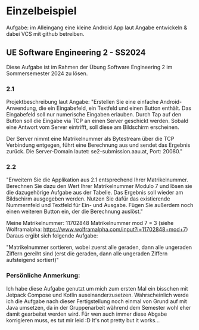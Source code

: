 # Einzelbeispiel 
Aufgabe: im Alleingang eine kleine Android App laut Angabe entwickeln & dabei VCS mit github betreiben.
## UE Software Engineering 2 - SS2024
Diese Aufgabe ist im Rahmen der Übung Software Engineering 2 im Sommersemester 2024 zu lösen.

### 2.1
Projektbeschreibung laut Angabe:
"Erstellen Sie eine einfache Android-Anwendung, die ein Eingabefeld, ein Textfeld und einen Button enthält. 
Das Eingabefeld soll nur numerische Eingaben erlauben. Durch Tap auf den Button soll die Eingabe via TCP an einen Server geschickt werden. 
Sobald eine Antwort vom Server eintrifft, soll diese am Bildschirm erscheinen.

Der Server nimmt eine Matrikelnummer als Bytestream über die TCP Verbindung entgegen, führt eine Berechnung aus und sendet das Ergebnis zurück.
Die Server-Domain lautet: se2-submission.aau.at, Port: 20080."

### 2.2
"Erweitern Sie die Applikation aus 2.1 entsprechend Ihrer Matrikelnummer. 
Berechnen Sie dazu den Wert Ihrer Matrikelnummer Modulo 7 und lösen sie die dazugehörige Aufgabe aus der Tabelle. 
Das Ergebnis soll wieder am Bildschirm ausgegeben werden.
Nutzen Sie dafür das existierende Nummernfeld und Textfeld für Ein- und Ausgabe. 
Fügen Sie außerdem noch einen weiteren Button ein, der die Berechnung auslöst."

Meine Matrikelnummer: 11702848
Matrikelnummer mod 7 = 3 (siehe Wolframalpha: https://www.wolframalpha.com/input?i=11702848+mod+7)
Daraus ergibt sich folgende Aufgabe:

"Matrikelnummer sortieren, wobei zuerst alle geraden, dann alle ungeraden Ziffern 
gereiht sind (erst die geraden, dann alle ungeraden Ziffern aufsteigend sortiert)"

### Persönliche Anmerkung:
Ich habe diese Aufgabe genutzt um mich zum ersten Mal ein bisschen mit Jetpack Compose und Kotlin auseinanderzusetzen.
Wahrscheinlich werde ich die Aufgabe nach dieser Fertigstellung noch einmal von Grund auf mit Java umsetzen,
da in der Gruppenarbeit während dem Semester wohl eher damit gearbeitet werden wird. 
Für wen auch immer diese Abgabe korrigieren muss, es tut mir leid :D
It's not pretty but it works...
